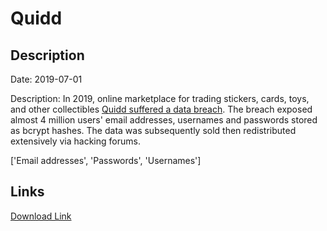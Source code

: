 # Quidd

## Description

Date: 2019-07-01

Description:
In 2019, online marketplace for trading stickers, cards, toys, and other collectibles <a href="https://www.zdnet.com/article/account-details-for-4-million-quidd-users-shared-on-hacking-forum/" target="_blank" rel="noopener">Quidd suffered a data breach</a>. The breach exposed almost 4 million users' email addresses, usernames and passwords stored as bcrypt hashes. The data was subsequently sold then redistributed extensively via hacking forums.


['Email addresses', 'Passwords', 'Usernames']

## Links

[Download Link](https://link-to.net/1229997/627.8813056229236/dynamic/?r=cXVpZGQuY28=)